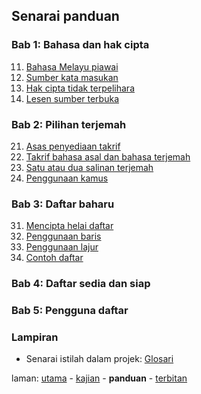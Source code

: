 ---
---

## Senarai panduan

### Bab 1: Bahasa dan hak cipta

11. [Bahasa Melayu piawai][211]
12. [Sumber kata masukan][212]
13. [Hak cipta tidak terpelihara][213]
14. [Lesen sumber terbuka][214]

### Bab 2: Pilihan terjemah

21. [Asas penyediaan takrif][221]
22. [Takrif bahasa asal dan bahasa terjemah][222]
23. [Satu atau dua salinan terjemah][223]
24. [Penggunaan kamus][224]

### Bab 3: Daftar baharu

31. [Mencipta helai daftar][231]
32. [Penggunaan baris][232]
33. [Penggunaan lajur][233]
34. [Contoh daftar][234]

### Bab 4: Daftar sedia dan siap

### Bab 5: Pengguna daftar

### Lampiran

* Senarai istilah dalam projek: [Glosari][291]

laman: [utama][0] - [kajian][1] - **panduan** - [terbitan][3]

  [0]: ../index.md
  [1]: ../kajian/index.md
  [3]: ../terbitan/index.md
  [211]: bab/piawai.md
  [212]: bab/sumber.md
  [213]: bab/hak-cipta.md
  [214]: bab/lesen.md
  [221]: bab/asas.md
  [222]: bab/takrif.md
  [223]: bab/salinan.md
  [224]: bab/kamus.md
  [231]: bab/helai.md
  [232]: bab/baris.md
  [233]: bab/lajur.md
  [234]: bab/contoh.md
  [291]: lam/glosari.md
